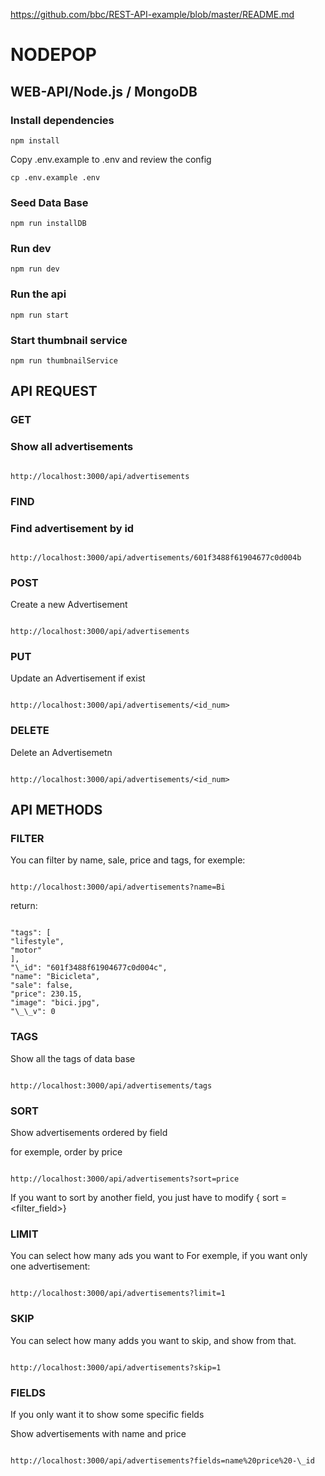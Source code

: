https://github.com/bbc/REST-API-example/blob/master/README.md

# NODEPOP

## WEB-API/Node.js / MongoDB

### Install dependencies

```
npm install
```

Copy .env.example to .env and review the config

```
cp .env.example .env
```

### Seed Data Base

```
npm run installDB
```

### Run dev

```
npm run dev
```

### Run the api

```
npm run start
```

### Start thumbnail service

```
npm run thumbnailService
```

## API REQUEST

### GET

### Show all advertisements

```

http://localhost:3000/api/advertisements

```

### FIND

### Find advertisement by id

```

http://localhost:3000/api/advertisements/601f3488f61904677c0d004b

```

### POST

Create a new Advertisement

```

http://localhost:3000/api/advertisements

```

### PUT

Update an Advertisement if exist

```

http://localhost:3000/api/advertisements/<id_num>

```

### DELETE

Delete an Advertisemetn

```

http://localhost:3000/api/advertisements/<id_num>

```

## API METHODS

### FILTER

You can filter by name, sale, price and tags, for exemple:

```

http://localhost:3000/api/advertisements?name=Bi

```

return:

```

"tags": [
"lifestyle",
"motor"
],
"\_id": "601f3488f61904677c0d004c",
"name": "Bicicleta",
"sale": false,
"price": 230.15,
"image": "bici.jpg",
"\_\_v": 0

```

### TAGS

Show all the tags of data base

```

http://localhost:3000/api/advertisements/tags

```

### SORT

Show advertisements ordered by field

for exemple, order by price

```

http://localhost:3000/api/advertisements?sort=price

```

If you want to sort by another field, you just have to modify { sort = <filter_field>}

### LIMIT

You can select how many ads you want to
For exemple, if you want only one advertisement:

```

http://localhost:3000/api/advertisements?limit=1

```

### SKIP

You can select how many adds you want to skip, and show from that.

```

http://localhost:3000/api/advertisements?skip=1

```

### FIELDS

If you only want it to show some specific fields

Show advertisements with name and price

```

http://localhost:3000/api/advertisements?fields=name%20price%20-\_id

```
